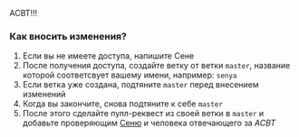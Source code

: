 АСВТ!!!

### Как вносить изменения?

1. Если вы не имеете доступа, напишите Сене
2. После получения доступа, создайте ветку от ветки `master`, название которой соответсвует вашему имени, например: `senya`
4. Если ветка уже создана, подтяните `master` перед внесением изменений
5. Когда вы закончите, снова подтяните к себе `master`
6. После этого сделайте пулл-реквест из своей ветки в `master` и добавьте проверяющим [Сеню](https://github.com/ByKirilov) и человека отвечающего за _АСВТ_
